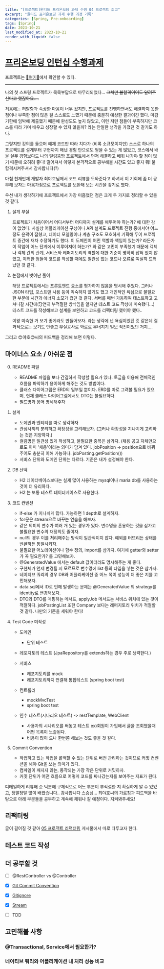 ```yaml
---
title: "[프로젝트]원티드 프리온보딩 과제 수행 04 프로젝트 회고"
excerpt: "원티드 프리온보딩 과제 수행 과정 기록"
categories: [Spring, Pre-onboarding]
tags: [Spring]
date: 2023-10-21
last_modified_at: 2023-10-21
render_with_liquid: false
---
```

# [프리온보딩 인턴십 수행과제](https://bow-hair-db3.notion.site/1850bca26fda4e0ca1410df270c03409)

프로젝트는 [🚀여기🚀](https://github.com/yeondori/wanted-pre-onboarding-backend)에서 확인할 수 있다.

-------------

나의 첫 스프링 프로젝트가 묵묵부답으로 마무리되었다...
~~그치만 불합격이어도 알려주신다고 했잖아요....~~

처음에는 허탈함과 속상한 마음이 너무 컸지만, 프로젝트를 진행하면서도 해결하지 못한 점이나 부족한 점이 많은 걸 스스로도 느꼈기 때문에 충분히 예상한 결과이긴 했다.
마감 기한에 임박해 제출했기 때문에 완성도도 높지 않았고, 이런 저런 점들이 부족하지만 코스를 따라 가며 배우고 성장할 수 있지 않을까? 라는 안일한 생각을 가졌던 것 같기도 하다.

그렇지만 강의를 들으며 예제 코드만 따라 치다가 (비록 소규모이지만) 스스로 하나의 프로젝트를 설계부터 구현까지 해낸 경험 만으로도 얻을 수 있는 게 많았고, 
코스에서 배울 실무 경험보다도 나의 얼렁뚱땅 프로젝트에서 먼저 해결하고 배워 나가야 할 점이 많기 때문에 오히려 좋다! 떨어져서 이렇게 본격적으로 공부해볼 시간도 있고 좋지 뭐! 불합격시켜주셔서 감사합니다(?)

마침 천재만재 개발자 최야호님께서 코드 리뷰를 도와준다고 하셔서 이 기회에 좀 더 공부해 보자는 마음가짐으로 프로젝트를 보완해 보는 시간을 갖기로 했다.

우선 내가 생각하기에 프로젝트에서 가장 미흡했던 점은 크게 두 가지로 정리할 수 있을 것 같다.

1. 설계 부실
    
   프로젝트가 처음이어서 어디서부터 어디까지 설계를 해두어야 하는가? 에 대한 감이 없었다. 사실상 어플리케이션 구성이나 API 설계도 프로젝트 진행 중에서야 어느 정도 윤곽이 잡혔고, 
   데이터 모델링이나 계층 구조도 모호하게 기획해 두어 프로젝트 중간에 재차 수정하기도 했다.
   이 도메인이 어떤 역할과 책임이 있는가? 라든가 이 작업이 어느 단계에서 이루어져야 하는가? 와 같은 고민이 부족했기 때문에
   객체나 객체 간의 관계, 서비스와 레퍼지토리의 역할에 대한 기준이 명확히 잡혀 있지 않았고, 이러한 점들이 코드를 작성할 때에도 일관성 없는 코드나 오류로 여실히 드러났던 것 같다. 


2. 논점에서 벗어난 풀이
    
   해당 프로젝트에서는 프론트엔드 요소를 평가하지 않음을 명시해 주었다. 그러나 JSON 타입, 포스트맨 사용 등이 익숙하지 않기도 했고 개인적인 욕심으로 불필요한 부분에 시간과 에너지 소모가 컸던 것 같다.
   서버를 매번 가동하여 테스트하고 고쳐나갈 시간에(당연히 부적절한 방식임을 알지만 테스트 코드 작성에 미숙했다...) 테스트 코드를 작성해보고 설계를 보완하고 코드를 리팩터링 했어야 했다.. 
   
   이왕 미숙한 거 보기 좋게라도 만들어보자. 라는 생각에 낸 욕심이었던 것 같은데 결과적으로는 보기도 안좋고 부실공사로 와르르 무너지기 일보 직전이었던 거지.... 
       


그리고 😍야호😍씨의 피드백을 정리해 보면 이렇다.



## 마이너스 요소 / 아쉬운 점

0. README 파일
   - README 파일을 보다 간결하게 작성할 필요가 있다. 토글을 이용해 전체적인 흐름을 파악하기 용이하게 해주는 것도 방법이다.
   - 클래스 다이어그램은 ERD의 일부일 뿐이다. ERD를 따로 그려볼 필요가 있으며, 현재 클래스 다이어그램에서도 DTO는 불필요하다.
   - 필드명과 용어 명세해주자
   

1. 설계
   - 도메인과 엔티티를 따로 생각하자
   - 관심사끼리 분리하고 확장성을 고려해보자. (그러나 확장성을 지나치게 고려하는 것은 지양하자.)
   - 컬럼명은 일관성 있게 작성하고, 불필요한 중복은 삼가자. (채용 공고 자체만으로도 이미 '채용'이라는 의미가 담겨 있다. jobPosition -> position으로 바꿔주어도 충분히 이해 가능하다. jobPosting.getPosition())
   - 서비스 단위와 도메인 단위는 다르다. 기준은 내가 설정해야 한다.


2. DB 선택
   - H2 데이터베이스보다는 실제 많이 사용하는 mysql이나 maria db를 사용하는 것이 더 유리하다.
   - H2 는 보통 테스트 데이터베이스로 사용한다.


3. 코드 컨벤션
   - if-else 가 지나치게 많다. 가능하면 1 depth로 설계하자.
   - for문은 stream으로 바꾸는 연습을 해보자.
   - 같은 의미의 변수가 여러 개 있는 경우가 있다. 변수명을 혼용하는 것을 삼가고 불필요한 변수의 재정의도 줄이자.
   - null의 경우 이를 처리해주는 방식이 일관적이지 않다. 예외를 터뜨리든 상태를 반환하든 통일시키자.
   - 불필요한 어노테이션이나 함수 정의, import를 삼가자. 여기에 getter와 setter가 꼭 필요한가? 를 고민해보자.
   - @GeneratedValue 에서는 default 값이더라도 명시해주는 게 좋다.
   - 구현체가 언제 변경될 지 모르므로 변수명에 list 등의 타입을 넣는 것은 삼가자.
   - 네이티브 쿼리의 경우 DB와 어플리케이션 중 어느 쪽이 성능이 더 좋은 지를 고민해보자. 
   - data.sql에서 ID로 인해 발생하는 문제는 @GeneratedValue 의 strategy를 identity로 변경해보자.
   - DTO와 DTO를 매핑하는 메서드, applyJob 메서드는 서비스 위치에 있는 것이 적절하다. jobPostingList 또한 Company 보다는 레퍼지토리 위치가 적절할 것 같다. 나만의 기준을 세워야 한다!


4. Test Code 미작성

   - 도메인
     - 단위 테스트
     
   - 레포지토리 테스트 (JpaRepository를 extends하는 경우 주로 생략한다.)
   
   - 서비스
      - 레포지토리를 mock
      - 레포지토리까지 연결해 통합테스트 (spring boot test)
     
   - 컨트롤러
      - mockMvcTest
      - spring boot test
     
   - 인수 테스트(시나리오 테스트) -> restTemplate, WebClient
      - 사용자의 시나리오를 써놓고 테스트 ex)회원이 가입해서 글을 조회했을때 어떤 목록이 노출된다.
      - 비용이 많이 드나 한번쯤 해보는 것도 좋을 것 같다.
   

5. Commit Convention
   - 작업하고 있는 작업을 롤백할 수 있는 단위로 버전 관리하는 것이므로 커밋 컨벤션을 해야 Git을 쓰는 의미가 있다.
   - 컴파일이 깨지지 않는, 동작되는 가장 작은 단위로 커밋하자.
   - 커밋 단위가 어떤 흐름으로 어떻게 코드를 짜나갔는지를 보여주는 지표가 된다.

디테일하게 리뷰해 준 덕분에 구체적으로 어느 부분이 부적절한 지 확실하게 알 수 있었고, 정말정말 많이 배웠습니다.. 감사합니다 스승님... 
최야호씨의 가르침과 피드백을 바탕으로 아래 부분들을 공부하고 계속해 채워나 갈 예정이다. 지켜봐주세요!

## 리팩터링 

글이 길어질 것 같아 [05 프로젝트 리팩터링](https://yeondori.github.io/posts/pre-onboarding-05/) 게시물에서 따로 다루고자 한다.

## 테스트 코드 작성


## 더 공부할 것

- [ ] @RestController vs @Controller

- [x] [Git Commit Convention](https://yeondori.github.io/posts/til-commit-convention/#type)

- [x] [Gitignore](https://yeondori.github.io/posts/til-gitignore) 

- [x] [Stream](https://yeondori.github.io/posts/til-stream/)

- [ ] TDD

## 고민해볼 사항
### @Transactional, Service에서 필요한가?
### 네이티브 쿼리와 어플리케이션 내 처리 성능 비교
